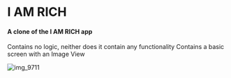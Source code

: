 # I AM RICH 

#### A clone of the I AM RICH app

Contains no logic, neither does it contain any functionality
Contains a basic screen with an Image View


![img_9711](https://user-images.githubusercontent.com/12286807/34249890-1f0272fc-e5f0-11e7-9163-c5b89a381c21.jpg)
